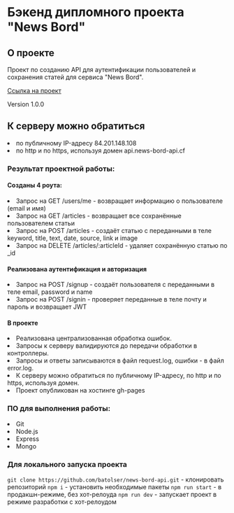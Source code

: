 # Бэкенд дипломного проекта "News Bord"

## О проекте

Проект по созданию API для аутентификации пользователей и сохранения статей для сервиса "News Bord".

[Ссылка на проект](https://github.com/batolser/news-bord-api.git)

Version 1.0.0

## К серверу можно обратиться
<li>
по публичному IP-адресу 84.201.148.108
<li>
по http и по https, используя домен api.news-bord-api.cf

### Результат проектной работы:

#### Созданы 4 роута:

<li>
Запрос на GET /users/me - возвращает информацию о пользователе (email и имя)
<li>
Запрос на GET /articles - возвращает все сохранённые пользователем статьи
<li>
Запрос на POST /articles - создаёт статью с переданными в теле keyword, title, text, date, source, link и image
<li>
Запрос на DELETE /articles/:articleId - удаляет сохранённую статью  по _id
  
#### Реализована аутентификация и авторизация
<li>
Запрос на POST /signup - создаёт пользователя с переданными в теле email, password и name
<li>
Запрос на POST /signin - проверяет переданные в теле почту и пароль и возвращает JWT

#### В проекте  
  
<li>
Реализована централизованная обработка ошибок.
<li>
Запросы к серверу валидируются до передачи обработки в контроллеры. 
<li>
Запросы и ответы записываются в файл request.log, ошибки - в файл error.log.
<li>
К серверу можно обратиться по публичному IP-адресу, по http и по https, используя домен.
<li>
Проект опубликован на хостинге gh-pages
  
###  ПО для выполнения работы:
<li>
Git
<li>
Node.js
<li>
Express
<li>
Mongo
  
### Для локального запуска проекта

```git clone https://github.com/batolser/news-bord-api.git``` - клонировать репозиторий
```npm i``` - установить необходимые пакеты
```npm run start``` - в продакшн-режиме, без хот-релоуда
```npm run dev``` - запускает проект в режиме разработки с хот-релоудом
